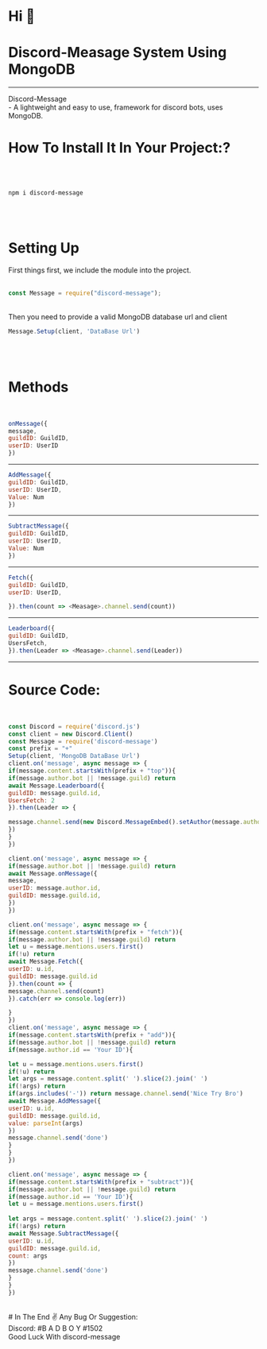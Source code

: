 <h1>Hi 👋</h1>
<h1>Discord-Measage System Using MongoDB</h1>
<hr>
</hr>
Discord-Message<br>
- A lightweight and easy to use,  
framework for discord bots, uses MongoDB.<br>

# How To Install It In Your Project:?

<br>
</br>

```cli
npm i discord-message
```
<br>
<br>

# Setting Up
First things first, we include the module into the project.
<br>
</br>

```js
const Message = require("discord-message");
```
<br>
Then you need to provide a valid MongoDB database url and client

```js
Message.Setup(client, 'DataBase Url')
```
<br>
</br>

# Methods
<br>

```js
onMessage({
message,
guildID: GuildID,
userID: UserID
})
```
<hr></hr>

```js
AddMessage({
guildID: GuildID,
userID: UserID,
Value: Num
})
```
<hr></hr>

```js
SubtractMessage({
guildID: GuildID,
userID: UserID,
Value: Num
})
```
<hr></hr>

```js
Fetch({
guildID: GuildID,
userID: UserID,

}).then(count => <Measage>.channel.send(count))
```
<hr>
</hr>

```js
Leaderboard({
guildID: GuildID,
UsersFetch,
}).then(Leader => <Measage>.channel.send(Leader))
```

<hr></hr>

# Source Code: 

<br>

```js
const Discord = require('discord.js')
const client = new Discord.Client()
const Message = require('discord-message')
const prefix = "+"
Setup(client, 'MongoDB DataBase Url')
client.on('message', async message => {
if(message.content.startsWith(prefix + "top")){
if(message.author.bot || !message.guild) return 
await Message.Leaderboard({
guildID: message.guild.id,
UsersFetch: 2
}).then(Leader => {

message.channel.send(new Discord.MessageEmbed().setAuthor(message.author.tag, message.author.avatarURL({dynamic: true})).setDescription(Leader).setTimestamp().setFooter(`Leaderboard For: ${message.guild.name}`).setColor('RANDOM'))
})
}
})

client.on('message', async message => {
if(message.author.bot || !message.guild) return 
await Message.onMessage({
message,
userID: message.author.id,
guildID: message.guild.id,
})
})

client.on('message', async message => {
if(message.content.startsWith(prefix + "fetch")){
if(message.author.bot || !message.guild) return 
let u = message.mentions.users.first()
if(!u) return
await Message.Fetch({
userID: u.id,
guildID: message.guild.id
}).then(count => {
message.channel.send(count)
}).catch(err => console.log(err))

}
})
client.on('message', async message => {
if(message.content.startsWith(prefix + "add")){
if(message.author.bot || !message.guild) return 
if(message.author.id == 'Your ID'){

let u = message.mentions.users.first()
if(!u) return
let args = message.content.split(' ').slice(2).join(' ')
if(!args) return 
if(args.includes('-')) return message.channel.send('Nice Try Bro')
await Message.AddMessage({
userID: u.id,
guildID: message.guild.id,
value: parseInt(args)
})
message.channel.send('done')
}
}
})

client.on('message', async message => {
if(message.content.startsWith(prefix + "subtract")){
if(message.author.bot || !message.guild) return 
if(message.author.id == 'Your ID'){
let u = message.mentions.users.first()
    
let args = message.content.split(' ').slice(2).join(' ')
if(!args) return 
await Message.SubtractMessage({
userID: u.id,
guildID: message.guild.id,
count: args
})
message.channel.send('done')
}
}
})
```
<br>
# In The End ✌️ 
Any Bug Or Suggestion:<br>
Discord: #B A D B O Y #1502<br>
Good Luck With discord-message
